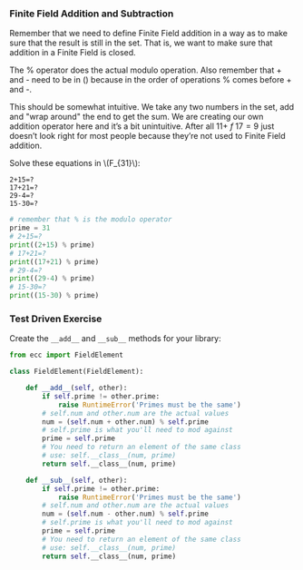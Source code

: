 
### Finite Field Addition and Subtraction

Remember that we need to define Finite Field addition in a way as to make sure that the result is still in the set. That is, we want to make sure that addition in a Finite Field is closed.

The % operator does the actual modulo operation. Also remember that + and - need to be in () because in the order of operations % comes before + and -.

This should be somewhat intuitive. We take any two numbers in the set, add and "wrap around" the end to get the sum. We are creating our own addition operator here and it’s a bit unintuitive. After all $11+~f~17=9$ just doesn’t look right for most people because they’re not used to Finite Field addition.

Solve these equations in \\(F_{31}\\):

```
2+15=?
17+21=?
29-4=?
15-30=?
```


```python
# remember that % is the modulo operator
prime = 31
# 2+15=?
print((2+15) % prime)
# 17+21=?
print((17+21) % prime)
# 29-4=?
print((29-4) % prime)
# 15-30=?
print((15-30) % prime)
```

### Test Driven Exercise

Create the `__add__` and `__sub__` methods for your library:


```python
from ecc import FieldElement

class FieldElement(FieldElement):

    def __add__(self, other):
        if self.prime != other.prime:
            raise RuntimeError('Primes must be the same')
        # self.num and other.num are the actual values
        num = (self.num + other.num) % self.prime
        # self.prime is what you'll need to mod against
        prime = self.prime
        # You need to return an element of the same class
        # use: self.__class__(num, prime)
        return self.__class__(num, prime)

    def __sub__(self, other):
        if self.prime != other.prime:
            raise RuntimeError('Primes must be the same')
        # self.num and other.num are the actual values
        num = (self.num - other.num) % self.prime
        # self.prime is what you'll need to mod against
        prime = self.prime
        # You need to return an element of the same class
        # use: self.__class__(num, prime)
        return self.__class__(num, prime)
```
